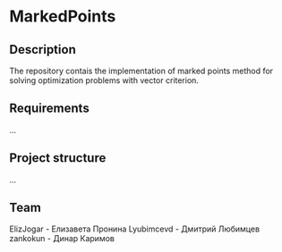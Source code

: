 # MarkedPoints

## Description
The repository contais the implementation of marked points method for solving optimization problems with vector criterion.

##  Requirements
...

## Project structure
...

## Team
ElizJogar	- Елизавета Пронина
Lyubimcevd	- Дмитрий Любимцев
zankokun	- Динар Каримов
